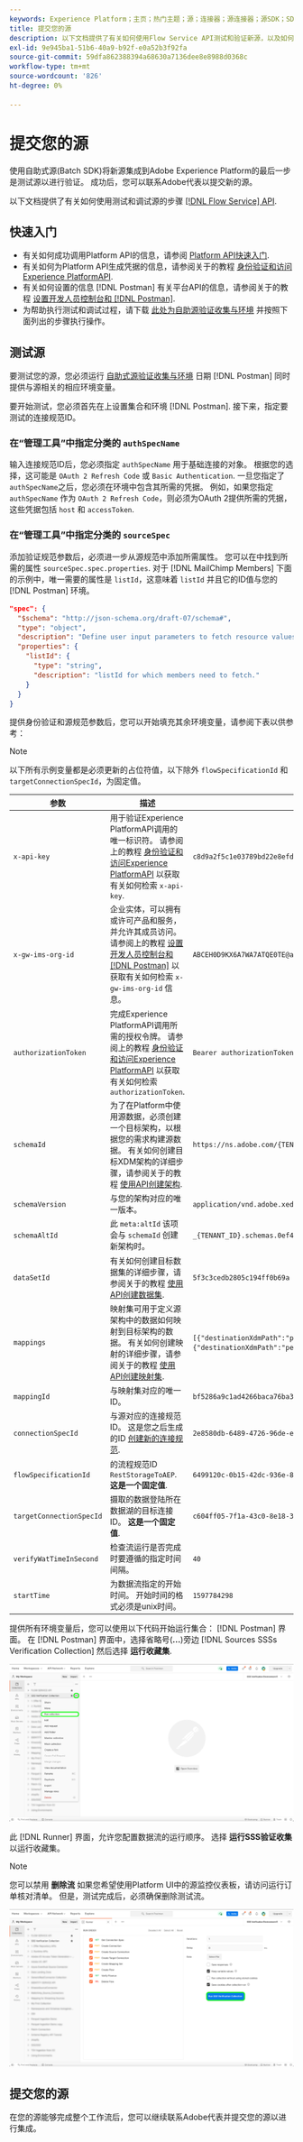 ```yaml
---
keywords: Experience Platform；主页；热门主题；源；连接器；源连接器；源SDK；SDK
title: 提交您的源
description: 以下文档提供了有关如何使用Flow Service API测试和验证新源，以及如何通过自助源(Batch SDK)集成新源的步骤。
exl-id: 9e945ba1-51b6-40a9-b92f-e0a52b3f92fa
source-git-commit: 59dfa862388394a68630a7136dee8e8988d0368c
workflow-type: tm+mt
source-wordcount: '826'
ht-degree: 0%

---
```


# 提交您的源

使用自助式源(Batch SDK)将新源集成到Adobe Experience Platform的最后一步是测试源以进行验证。 成功后，您可以联系Adobe代表以提交新的源。

以下文档提供了有关如何使用测试和调试源的步骤 [[!DNL Flow Service] API](https://www.adobe.io/experience-platform-apis/references/flow-service/).

## 快速入门

* 有关如何成功调用Platform API的信息，请参阅 [Platform API快速入门](../../../landing/api-guide.md).
* 有关如何为Platform API生成凭据的信息，请参阅关于的教程 [身份验证和访问Experience PlatformAPI](../../../landing/api-authentication.md).
* 有关如何设置的信息 [!DNL Postman] 有关平台API的信息，请参阅关于的教程 [设置开发人员控制台和 [!DNL Postman]](../../../landing/postman.md).
* 为帮助执行测试和调试过程，请下载 [此处为自助源验证收集与环境](../assets/sdk-verification.zip) 并按照下面列出的步骤执行操作。

## 测试源

要测试您的源，您必须运行 [自助式源验证收集与环境](../assets/sdk-verification.zip) 日期 [!DNL Postman] 同时提供与源相关的相应环境变量。

要开始测试，您必须首先在上设置集合和环境 [!DNL Postman]. 接下来，指定要测试的连接规范ID。

### 在“管理工具”中指定分类的 `authSpecName`

输入连接规范ID后，您必须指定 `authSpecName` 用于基础连接的对象。 根据您的选择，这可能是 `OAuth 2 Refresh Code` 或  `Basic Authentication`. 一旦您指定了 `authSpecName`之后，您必须在环境中包含其所需的凭据。 例如，如果您指定 `authSpecName` 作为 `OAuth 2 Refresh Code`，则必须为OAuth 2提供所需的凭据，这些凭据包括 `host` 和 `accessToken`.

### 在“管理工具”中指定分类的 `sourceSpec`

添加验证规范参数后，必须进一步从源规范中添加所需属性。 您可以在中找到所需的属性 `sourceSpec.spec.properties`. 对于 [!DNL MailChimp Members] 下面的示例中，唯一需要的属性是 `listId`，这意味着 `listId` 并且它的ID值与您的 [!DNL Postman] 环境。

```json
"spec": {
  "$schema": "http://json-schema.org/draft-07/schema#",
  "type": "object",
  "description": "Define user input parameters to fetch resource values.",
  "properties": {
    "listId": {
      "type": "string",
      "description": "listId for which members need to fetch."
    }
  }
}
```

提供身份验证和源规范参数后，您可以开始填充其余环境变量，请参阅下表以供参考：

>[!NOTE]
>
>以下所有示例变量都是必须更新的占位符值，以下除外 `flowSpecificationId` 和 `targetConnectionSpecId`，为固定值。

| 参数 | 描述 | 示例 |
| --- | --- | --- |
| `x-api-key` | 用于验证Experience PlatformAPI调用的唯一标识符。 请参阅上的教程 [身份验证和访问Experience PlatformAPI](../../../landing/api-authentication.md) 以获取有关如何检索 `x-api-key`. | `c8d9a2f5c1e03789bd22e8efdd1bdc1b` |
| `x-gw-ims-org-id` | 企业实体，可以拥有或许可产品和服务，并允许其成员访问。 请参阅上的教程 [设置开发人员控制台和 [!DNL Postman]](../../../landing/postman.md) 以获取有关如何检索 `x-gw-ims-org-id` 信息。 | `ABCEH0D9KX6A7WA7ATQE0TE@adobeOrg` |
| `authorizationToken` | 完成Experience PlatformAPI调用所需的授权令牌。 请参阅上的教程 [身份验证和访问Experience PlatformAPI](../../../landing/api-authentication.md) 以获取有关如何检索 `authorizationToken`. | `Bearer authorizationToken` |
| `schemaId` | 为了在Platform中使用源数据，必须创建一个目标架构，以根据您的需求构建源数据。 有关如何创建目标XDM架构的详细步骤，请参阅关于的教程 [使用API创建架构](../../../xdm/api/schemas.md). | `https://ns.adobe.com/{TENANT_ID}.schemas.0ef4ce0d390f0809fad490802f53d30b` |
| `schemaVersion` | 与您的架构对应的唯一版本。 | `application/vnd.adobe.xed-full-notext+json; version=1` |
| `schemaAltId` | 此 `meta:altId` 该项会与  `schemaId` 创建新架构时。 | `_{TENANT_ID}.schemas.0ef4ce0d390f0809fad490802f53d30b` |
| `dataSetId` | 有关如何创建目标数据集的详细步骤，请参阅关于的教程 [使用API创建数据集](../../../catalog/api/create-dataset.md). | `5f3c3cedb2805c194ff0b69a` |
| `mappings` | 映射集可用于定义源架构中的数据如何映射到目标架构的数据。 有关如何创建映射的详细步骤，请参阅关于的教程 [使用API创建映射集](../../../data-prep/api/mapping-set.md). | `[{"destinationXdmPath":"person.name.firstName","sourceAttribute":"email.email_id","identity":false,"version":0},{"destinationXdmPath":"person.name.lastName","sourceAttribute":"email.activity.action","identity":false,"version":0}]` |
| `mappingId` | 与映射集对应的唯一ID。 | `bf5286a9c1ad4266baca76ba3adc9366` |
| `connectionSpecId` | 与源对应的连接规范ID。 这是您之后生成的ID [创建新的连接规范](./create.md). | `2e8580db-6489-4726-96de-e33f5f60295f` |
| `flowSpecificationId` | 的流程规范ID `RestStorageToAEP`. **这是一个固定值**. | `6499120c-0b15-42dc-936e-847ea3c24d72` |
| `targetConnectionSpecId` | 摄取的数据登陆所在数据湖的目标连接ID。 **这是一个固定值**. | `c604ff05-7f1a-43c0-8e18-33bf874cb11c` |
| `verifyWatTimeInSecond` | 检查流运行是否完成时要遵循的指定时间间隔。 | `40` |
| `startTime` | 为数据流指定的开始时间。 开始时间的格式必须是unix时间。 | `1597784298` |

提供所有环境变量后，您可以使用以下代码开始运行集合： [!DNL Postman] 界面。 在 [!DNL Postman] 界面中，选择省略号(**...**)旁边 [!DNL Sources SSSs Verification Collection] 然后选择 **运行收藏集**.

![跑步者](../assets/runner.png)

此 [!DNL Runner] 界面，允许您配置数据流的运行顺序。 选择 **运行SSS验证收集** 以运行收藏集。

>[!NOTE]
>
>您可以禁用 **删除流** 如果您希望使用Platform UI中的源监控仪表板，请访问运行订单核对清单。 但是，测试完成后，必须确保删除测试流。

![运行集合](../assets/run-collection.png)

## 提交您的源

在您的源能够完成整个工作流后，您可以继续联系Adobe代表并提交您的源以进行集成。
